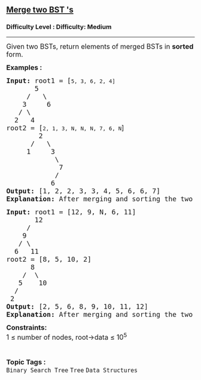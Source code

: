 <h2><a href="https://www.geeksforgeeks.org/problems/merge-two-bst-s/1">Merge two BST 's</a></h2><h3>Difficulty Level : Difficulty: Medium</h3><hr><div class="problems_problem_content__Xm_eO"><p><span style="font-size: 18px;">Given two BSTs, return elements of merged BSTs in <strong>sorted </strong>form.</span></p>
<p><span style="font-size: 18px;"><strong>Examples :</strong></span></p>
<pre><span style="font-size: 18px;"><strong>Input: </strong>root1 = [</span>5, 3, 6, 2, 4]<br><span style="font-size: 18px;">       5
&nbsp;    /   \
&nbsp;   3     6
&nbsp;  / \
&nbsp; 2   4 <br></span><span style="font-size: 18px;">root2 = [</span>2, 1, 3, N, N, N, 7, 6, N<span style="font-size: 18px; font-family: -apple-system, BlinkMacSystemFont, 'Segoe UI', Roboto, Oxygen, Ubuntu, Cantarell, 'Open Sans', 'Helvetica Neue', sans-serif;">]</span><br><span style="font-size: 18px;"><strong>&nbsp;       </strong>2
&nbsp;     /   \
&nbsp;    1     3
&nbsp;           \
&nbsp;            7
&nbsp;           /
&nbsp;          6
<strong>Output: </strong>[1, 2, 2, 3, 3, 4, 5, 6, 6, 7]<strong>
Explanation: </strong>After merging and sorting the two BST we get [1, 2, 2, 3, 3, 4, 5, 6, 6, 7]</span>.</pre>
<pre><span style="font-size: 18px;"><strong>Input: </strong>root1 = [12, 9, N, 6, 11]<strong>
&nbsp;      </strong>12
&nbsp;    /   
&nbsp;   9
&nbsp;  / \ &nbsp;  
&nbsp; 6   11
root2 = [8, 5, 10, 2]<strong>
&nbsp;     </strong>8
&nbsp;   /  \
&nbsp;  5    10
&nbsp; /
&nbsp;2
<strong>Output: </strong>[2, 5, 6, 8, 9, 10, 11, 12]<strong>
Explanation: </strong>After merging and sorting the two BST we get [2, 5, 6, 8, 9, 10, 11, 12]</span>.</pre>
<p><span style="font-size: 18px;"><strong>Constraints:</strong><br>1 ≤ number of nodes, root-&gt;data ≤ 10<sup>5</sup></span></p></div><br><p><span style=font-size:18px><strong>Topic Tags : </strong><br><code>Binary Search Tree</code>&nbsp;<code>Tree</code>&nbsp;<code>Data Structures</code>&nbsp;